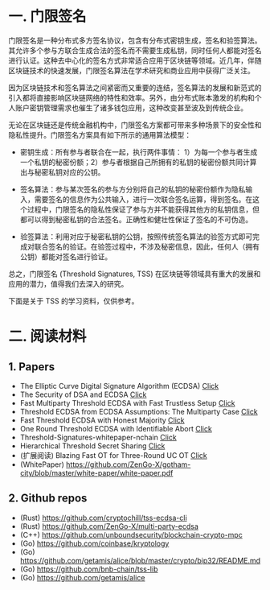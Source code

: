 # 一. 门限签名

门限签名是一种分布式多方签名协议，包含有分布式密钥生成，签名和验签算法。其允许多个参与方联合生成合法的签名而不需要生成私钥，同时任何人都能对签名进行认证。这种去中心化的签名方式非常适合应用于区块链等领域。近几年，伴随区块链技术的快速发展，门限签名算法在学术研究和商业应用中获得广泛关注。

因为区块链技术和签名算法之间紧密而又重要的连结，签名算法的发展和新范式的引入都将直接影响区块链网络的特性和效率。另外，由分布式账本激发的机构和个人账户密钥管理需求也催生了诸多钱包应用，这种改变甚至波及到传统企业。

无论在区块链还是传统金融机构中，门限签名方案都可带来多种场景下的安全性和隐私性提升。门限签名方案具有如下所示的通用算法模型：

- 密钥生成：所有参与者联合在一起，执行两件事情： 1）为每一个参与者生成一个私钥的秘密份额；2）参与者根据自己所拥有的私钥的秘密份额共同计算出与秘密私钥对应的公钥。

- 签名算法：参与某次签名的参与方分别将自己的私钥的秘密份额作为隐私输入，需要签名的信息作为公共输入，进行一次联合签名运算，得到签名。在这个过程中，门限签名的隐私性保证了参与方并不能获得其他方的私钥信息，但都可以得到秘密私钥的合法签名。正确性和健壮性保证了签名的不可伪造。

- 验签算法：利用对应于秘密私钥的公钥，按照传统签名算法的验签方式即可完成对联合签名的验证。在验签过程中，不涉及秘密信息，因此，任何人（拥有公钥）都能对签名进行验证。

总之，门限签名 (Threshold Signatures, TSS) 在区块链等领域具有重大的发展和应用的潜力，值得我们去深入的研究。

下面是关于 TSS 的学习资料，仅供参考。

# 二. 阅读材料

## 1. Papers

* The Elliptic Curve Digital Signature Algorithm (ECDSA) 
  [Click](https://link.springer.com/article/10.1007/s102070100002)
* The Security of DSA and ECDSA
  [Click](https://link.springer.com/chapter/10.1007/3-540-36288-6_23)
* Fast Multiparty Threshold ECDSA with Fast Trustless Setup
  [Click](https://eprint.iacr.org/2019/114.pdf)
* Threshold ECDSA from ECDSA Assumptions: The Multiparty Case
  [Click](https://ieeexplore.ieee.org/abstract/document/8835354)
* Fast Threshold ECDSA with Honest Majority
  [Click](https://dl.acm.org/doi/abs/10.1145/3243734.3243859)
* One Round Threshold ECDSA with Identifiable Abort
  [Click](https://eprint.iacr.org/2020/540.pdf)
* Threshold-Signatures-whitepaper-nchain
  [Click](https://nakasendoproject.org/Threshold-Signatures-whitepaper-nchain.pdf)
* Hierarchical Threshold Secret Sharing
  [Click](https://www.openu.ac.il/lists/mediaserver_documents/personalsites/tamirtassa/hss_conf.pdf)
* (扩展阅读) Blazing Fast OT for Three-Round UC OT
  [Click](https://eprint.iacr.org/2020/110.pdf)
* (WhitePaper) https://github.com/ZenGo-X/gotham-city/blob/master/white-paper/white-paper.pdf

## 2. Github repos

* (Rust) https://github.com/cryptochill/tss-ecdsa-cli
* (Rust) https://github.com/ZenGo-X/multi-party-ecdsa
* (C++) https://github.com/unboundsecurity/blockchain-crypto-mpc
* (Go) https://github.com/coinbase/kryptology
* (Go) https://github.com/getamis/alice/blob/master/crypto/bip32/README.md
* (Go) https://github.com/bnb-chain/tss-lib
* (Go) https://github.com/getamis/alice
